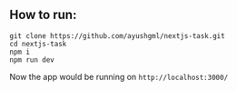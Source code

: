 ## How to run:

```
git clone https://github.com/ayushgml/nextjs-task.git
cd nextjs-task
npm i
npm run dev
```

Now the app would be running on ```http://localhost:3000/```
